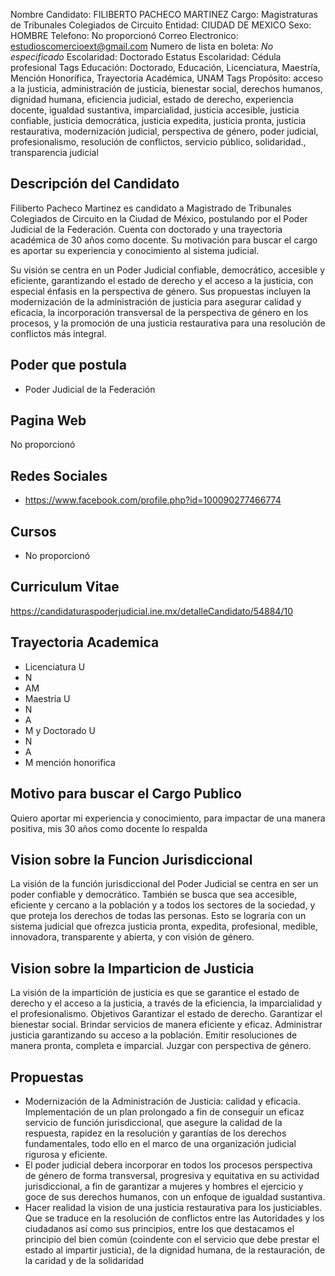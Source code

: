 Nombre Candidato: FILIBERTO PACHECO MARTINEZ
Cargo: Magistraturas de Tribunales Colegiados de Circuito
Entidad: CIUDAD DE MEXICO
Sexo: HOMBRE
Telefono: No proporcionó
Correo Electronico: estudioscomercioext@gmail.com
Numero de lista en boleta: *No especificado*
Escolaridad: Doctorado
Estatus Escolaridad: Cédula profesional
Tags Educación: Doctorado, Educación, Licenciatura, Maestría, Mención Honorífica, Trayectoria Académica, UNAM
Tags Propósito: acceso a la justicia, administración de justicia, bienestar social, derechos humanos, dignidad humana, eficiencia judicial, estado de derecho, experiencia docente, igualdad sustantiva, imparcialidad, justicia accesible, justicia confiable, justicia democrática, justicia expedita, justicia pronta, justicia restaurativa, modernización judicial, perspectiva de género, poder judicial, profesionalismo, resolución de conflictos, servicio público, solidaridad., transparencia judicial


## Descripción del Candidato 

Filiberto Pacheco Martinez es candidato a Magistrado de Tribunales Colegiados de Circuito en la Ciudad de México, postulando por el Poder Judicial de la Federación. Cuenta con doctorado y una trayectoria académica de 30 años como docente. Su motivación para buscar el cargo es aportar su experiencia y conocimiento al sistema judicial.

Su visión se centra en un Poder Judicial confiable, democrático, accesible y eficiente, garantizando el estado de derecho y el acceso a la justicia, con especial énfasis en la perspectiva de género. Sus propuestas incluyen la modernización de la administración de justicia para asegurar calidad y eficacia, la incorporación transversal de la perspectiva de género en los procesos, y la promoción de una justicia restaurativa para una resolución de conflictos más integral.


## Poder que postula

- Poder Judicial de la Federación


## Pagina Web

No proporcionó


## Redes Sociales

- https://www.facebook.com/profile.php?id=100090277466774


## Cursos

- No proporcionó


## Curriculum Vitae

https://candidaturaspoderjudicial.ine.mx/detalleCandidato/54884/10


## Trayectoria Academica

- Licenciatura U
- N
- AM
- Maestría U
- N
- A
- M y Doctorado U
- N
- A
- M mención honorifica


## Motivo para buscar el Cargo Publico

Quiero aportar mi experiencia y conocimiento, para impactar de una manera positiva, mis 30 años como docente lo respalda


## Vision sobre la Funcion Jurisdiccional

La visión de la función jurisdiccional del Poder Judicial se centra en ser un poder confiable y democrático. También se busca que sea accesible, eficiente y cercano a la población y a todos los sectores de la sociedad, y que proteja los derechos de todas las personas. Esto se lograría con un sistema judicial que ofrezca justicia pronta, expedita, profesional, medible, innovadora, transparente y abierta, y con visión de género.


## Vision sobre la Imparticion de Justicia

La visión de la impartición de justicia es que se garantice el estado de derecho y el acceso a la justicia, a través de la eficiencia, la imparcialidad y el profesionalismo. Objetivos Garantizar el estado de derecho. Garantizar el bienestar social. Brindar servicios de manera eficiente y eficaz. Administrar justicia garantizando su acceso a la población. Emitir resoluciones de manera pronta, completa e imparcial. Juzgar con perspectiva de género.


## Propuestas

- Modernización de la Administración de Justicia: calidad y eficacia. Implementación de un plan prolongado a fin de conseguir un eficaz servicio de función jurisdiccional, que asegure la calidad de la respuesta, rapidez en la resolución y garantías de los derechos fundamentales, todo ello en el marco de una organización judicial rigurosa y eficiente.
- El poder judicial debera incorporar en todos los procesos perspectiva de género de forma transversal, progresiva y equitativa en su actividad jurisdiccional, a fin de garantizar a mujeres y hombres el ejercicio y goce de sus derechos humanos, con un enfoque de igualdad sustantiva.
- Hacer realidad la vision de una justicia restaurativa para los justiciables. Que se traduce en la resolución de conflictos entre las Autoridades y los ciudadanos así como sus principios, entre los que destacamos el principio del bien común (coindente con el servicio que debe prestar el estado al impartir justicia), de la dignidad humana, de la restauración, de la caridad y de la solidaridad


